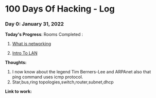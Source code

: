 # 100 Days Of Hacking - Log

### Day 0: January 31, 2022

**Today's Progress**: 
Rooms Completed :

1. [What is networking](https://tryhackme.com/room/whatisnetworking) 

2. [Intro To LAN](https://tryhackme.com/room/introtolan)

**Thoughts:**

1. I now know about the legend Tim Berners-Lee and ARPAnet also that ping command uses icmp protocol.
2. Star,bus,ring topologies,switch,router,subnet,dhcp


**Link to work:** 

